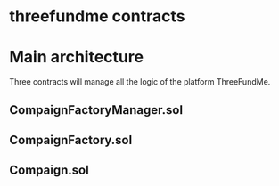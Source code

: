 # threefundme contracts



# Main architecture

Three contracts will manage all the logic of the platform ThreeFundMe.


## CompaignFactoryManager.sol




## CompaignFactory.sol



## Compaign.sol